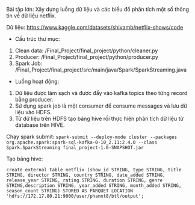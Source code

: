Bài tập lớn: Xây dựng luồng dữ liệu và các biểu đồ phân tích một số thông tin về dữ liệu netflix.

Dữ liệu: https://www.kaggle.com/datasets/shivamb/netflix-shows/code

* Cấu trúc thư mục:
1) Clean data: /Final_Project/final_project/python/cleaner.py
2) Producer: /Final_Project/final_project/python/producer.py
3) Spark Job: /Final_Project/final_project/src/main/java/Spark/SparkStreaming.java

* Luồng hoạt động:
1) Dữ liệu được làm sạch và được đẩy vào kafka topics theo từng record bằng producer.
2) Sử dụng spark job là một consumer để consume messages và lưu dữ liệu vào HDFS.
3) Từ dữ liệu trên HDFS tạo bảng hive rồi thực hiện phân tích dữ liệu từ database trên HIVE.

Chạy spark submit: 
  `spark-submit --deploy-mode cluster --packages org.apache.spark:spark-sql-kafka-0-10_2.11:2.4.0 --class Spark.SparkStreaming final_project-1.0-SNAPSHOT.jar`
  
Tạo bảng hive:
~~~
create external table netflix (show_id STRING, type STRING, title STRING, director STRING, country STRING, date_added STRING, release_year STRING, rating STRING, duration STRING, genre STRING,description STRING, year_added STRING, month_added STRING, season_count STRING) STORED AS PARQUET LOCATION 'hdfs://172.17.80.21:9000/user/phannt8/btl/output';
~~~


